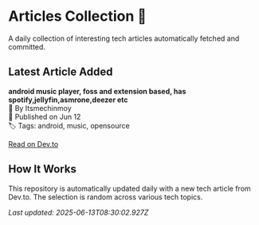 # Articles Collection 📒

A daily collection of interesting tech articles automatically fetched and committed.

## Latest Article Added

**android music player, foss and extension based, has spotify,jellyfin,asmrone,deezer etc**  
👤 By Itsmechinmoy  
📅 Published on Jun 12  
🏷 Tags: android, music, opensource  

[Read on Dev.to](https://dev.to/itsmechinmoy/android-music-player-foss-and-extension-based-has-spotifyjellyfinasmronedeezer-etc-596o)

## How It Works

This repository is automatically updated daily with a new tech article from Dev.to. The selection is random across various tech topics.

_Last updated: 2025-06-13T08:30:02.927Z_
